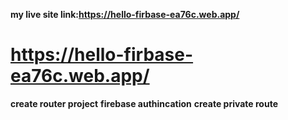 **my live site link:https://hello-firbase-ea76c.web.app/**

# https://hello-firbase-ea76c.web.app/

**create router project**
**firebase authincation**
**create private route**